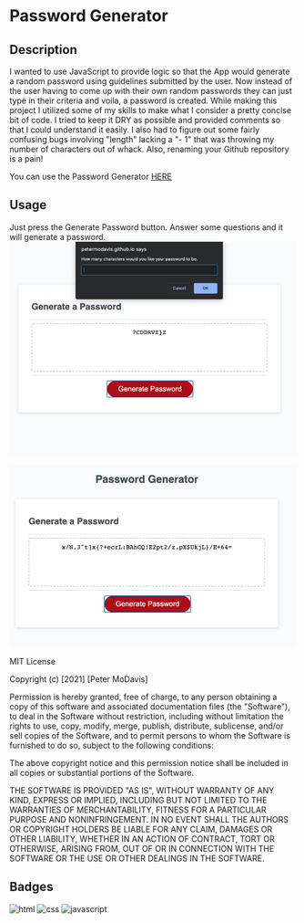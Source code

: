 # Password Generator

## Description

I wanted to use JavaScript to provide logic so that the App would generate a random password using guidelines submitted by the user. Now instead of the user having to come up with their own random passwords they can just type in their criteria and voila, a password is created. While making this project I utilized some of my skills to make what I consider a pretty concise bit of code. I tried to keep it DRY as possible and provided comments so that I could understand it easily. I also had to figure out some fairly confusing bugs involving "length" lacking a "- 1" that was throwing my number of characters out of whack. Also, renaming your Github repository is a pain!

You can use the Password Generator [HERE](https://petermodavis.github.io/Password-Generator/)

## Usage

Just press the Generate Password button. Answer some questions and it will generate a password.
![image of generator without password](./assets/images/question.png "Just answer the questions.")

![image of generator with password](./assets/images/answer.png "And get the answer.")

MIT License

Copyright (c) [2021] [Peter MoDavis]

Permission is hereby granted, free of charge, to any person obtaining a copy
of this software and associated documentation files (the "Software"), to deal
in the Software without restriction, including without limitation the rights
to use, copy, modify, merge, publish, distribute, sublicense, and/or sell
copies of the Software, and to permit persons to whom the Software is
furnished to do so, subject to the following conditions:

The above copyright notice and this permission notice shall be included in all
copies or substantial portions of the Software.

THE SOFTWARE IS PROVIDED "AS IS", WITHOUT WARRANTY OF ANY KIND, EXPRESS OR
IMPLIED, INCLUDING BUT NOT LIMITED TO THE WARRANTIES OF MERCHANTABILITY,
FITNESS FOR A PARTICULAR PURPOSE AND NONINFRINGEMENT. IN NO EVENT SHALL THE
AUTHORS OR COPYRIGHT HOLDERS BE LIABLE FOR ANY CLAIM, DAMAGES OR OTHER
LIABILITY, WHETHER IN AN ACTION OF CONTRACT, TORT OR OTHERWISE, ARISING FROM,
OUT OF OR IN CONNECTION WITH THE SOFTWARE OR THE USE OR OTHER DEALINGS IN THE
SOFTWARE.

## Badges

![html](https://img.shields.io/badge/html-13.9%25-red)
![css](https://img.shields.io/badge/CSS-%2533.9-blue)
![javascript](https://img.shields.io/badge/JavaScript-%2552.2-yellow)
